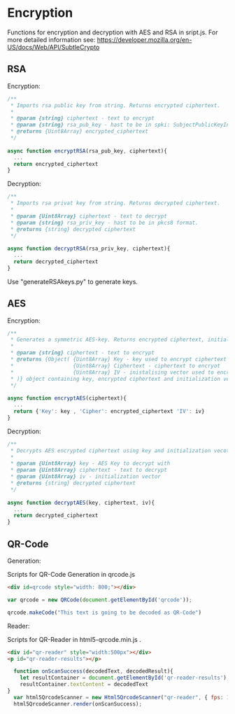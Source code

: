 # Encryption

Functions for encryption and decryption with AES and RSA in sript.js.
For more detailed information see:
https://developer.mozilla.org/en-US/docs/Web/API/SubtleCrypto

## RSA

Encryption:

```javascript
/**
 * Imports rsa public key from string. Returns encrypted ciphertext.
 *
 * @param {string} ciphertext - text to encrypt 
 * @param {string} rsa_pub_key - hast to be in spki: SubjectPublicKeyInfo format. 
 * @returns {Uint8Array} encrypted_ciphertext
 */
 
async function encryptRSA(rsa_pub_key, ciphertext){
  ...
  return encrypted_ciphertext
}
```
Decryption:

```javascript
/**
 * Imports rsa privat key from string. Returns decrypted ciphertext.
 *
 * @param {Uint8Array} ciphertext - text to decrypt 
 * @param {string} rsa_priv_key - hast to be in pkcs8 format. 
 * @returns {string} decrypted ciphertext
 */
 
async function decryptRSA(rsa_priv_key, ciphertext){
  ...
  return decrypted_ciphertext
}
```
Use "generateRSAkeys.py" to generate keys.

## AES
Encryption:

```javascript
/**
 * Generates a symmetric AES-key. Returns encrypted ciphertext, initialization vector and AES-key in raw format.
 *
 * @param {string} ciphertext - text to encrypt 
 * @returns {Object( {Uint8Array} Key - key used to encrypt ciphertext
 *                   {Uint8Array} Ciphertext - ciphertext to encryot
 *                   {Uint8Array} IV - inistalising vector used to encrypt cipher 
 * )} object containing key, encrypted ciphertext and initialization vector
 */
 
async function encryptAES(ciphertext){
  ...
  return {'Key': key , 'Cipher': encrypted_ciphertext 'IV': iv}
}
```
Decryption:

```javascript
/**
 * Decrypts AES encrypted ciphertext using key and initialization vecotr
 *
 * @param {Uint8Array} key - AES Key to decrypt with
 * @param {Uint8Array} ciphertext - text to decrypt 
 * @param {Uint8Array} iv - initialization vector
 * @returns {string} decrypted ciphertext
 */
 
async function decryptAES(key, ciphertext, iv){
  ...
  return decrypted_ciphertext
}
```

## QR-Code

Generation:

Scripts for QR-Code Generation in qrcode.js

```html
<div id=qrcode style="width: 800;"></div>
```
```javascript
var qrcode = new QRCode(document.getElementById('qrcode')); 

qrcode.makeCode("This text is going to be decoded as QR-Code")
```

Reader:

Scripts for QR-Reader in html5-qrcode.min.js .

```html
<div id="qr-reader" style="width:500px"></div>
<p id="qr-reader-results"></p>
```
```javascript
  function onScanSuccess(decodedText, decodedResult){
    let resultContainer = document.getElementById('qr-reader-results');
    resultContainer.textContent = decodedText
}
  var html5QrcodeScanner = new Html5QrcodeScanner("qr-reader", { fps: 10, qrbox: 250 });
  html5QrcodeScanner.render(onScanSuccess);
```
